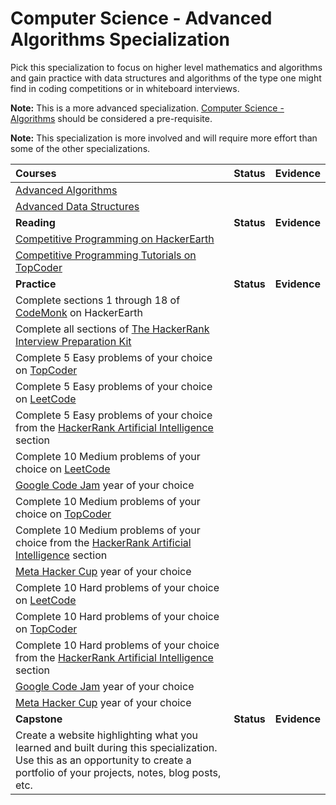 # Computer Science - Advanced Algorithms Specialization

Pick this specialization to focus on higher level mathematics and algorithms and gain practice with data structures and algorithms of the type one might find in coding competitions or in whiteboard interviews.

**Note:** This is a more advanced specialization. [Computer Science - Algorithms](./algorithms.md) should be considered a pre-requisite.

**Note:** This specialization is more involved and will require more effort than some of the other specializations.

| Courses                                                                                                                                                                         |   Status   |   Evidence   |
| :------------------------------------------------------------------------------------------------------------------------------------------------------------------------------ | :--------: | :----------: |
| [Advanced Algorithms](https://ocw.mit.edu/courses/electrical-engineering-and-computer-science/6-854j-advanced-algorithms-fall-2008/)                                            |            |              |
| [Advanced Data Structures](https://ocw.mit.edu/courses/electrical-engineering-and-computer-science/6-851-advanced-data-structures-spring-2012/index.htm)                        |            |              |
| **Reading**                                                                                                                                                                     | **Status** | **Evidence** |
| [Competitive Programming on HackerEarth](https://www.hackerearth.com/getstarted-competitive-programming/)                                                                       |            |              |
| [Competitive Programming Tutorials on TopCoder](https://www.topcoder.com/community/competitive-programming/tutorials/)                                                          |            |              |
| **Practice**                                                                                                                                                                    | **Status** | **Evidence** |
| Complete sections 1 through 18 of [CodeMonk](https://www.hackerearth.com/practice/codemonk/) on HackerEarth                                                                     |            |              |
| Complete all sections of [The HackerRank Interview Preparation Kit](https://www.hackerrank.com/interview/interview-preparation-kit)                                             |            |              |
| Complete 5 Easy problems of your choice on [TopCoder](https://arena.topcoder.com/#/u/practiceProblemList)                                                                       |            |              |
| Complete 5 Easy problems of your choice on [LeetCode](https://leetcode.com/problemset/algorithms/)                                                                              |            |              |
| Complete 5 Easy problems of your choice from the [HackerRank Artificial Intelligence](https://www.hackerrank.com/domains/ai) section                                            |            |              |
| Complete 10 Medium problems of your choice on [LeetCode](https://leetcode.com/problemset/algorithms/)                                                                           |            |              |
| [Google Code Jam](https://codingcompetitions.withgoogle.com/codejam/archive) year of your choice                                                                                |            |              |
| Complete 10 Medium problems of your choice on [TopCoder](https://arena.topcoder.com/#/u/practiceProblemList)                                                                    |            |              |
| Complete 10 Medium problems of your choice from the [HackerRank Artificial Intelligence](https://www.hackerrank.com/domains/ai) section                                         |            |              |
| [Meta Hacker Cup](https://www.facebook.com/codingcompetitions/hacker-cup) year of your choice                                                                                   |            |              |
| Complete 10 Hard problems of your choice on [LeetCode](https://leetcode.com/problemset/algorithms/)                                                                             |            |              |
| Complete 10 Hard problems of your choice on [TopCoder](https://arena.topcoder.com/#/u/practiceProblemList)                                                                      |            |              |
| Complete 10 Hard problems of your choice from the [HackerRank Artificial Intelligence](https://www.hackerrank.com/domains/ai) section                                           |            |              |
| [Google Code Jam](https://codingcompetitions.withgoogle.com/codejam/archive) year of your choice                                                                                |            |              |
| [Meta Hacker Cup](https://www.facebook.com/codingcompetitions/hacker-cup) year of your choice                                                                                   |            |              |
| **Capstone**                                                                                                                                                                    | **Status** | **Evidence** |
| Create a website highlighting what you learned and built during this specialization. Use this as an opportunity to create a portfolio of your projects, notes, blog posts, etc. |            |              |
